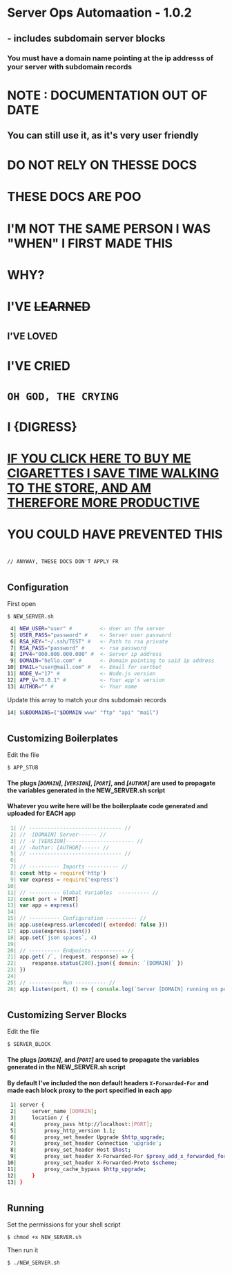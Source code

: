 # Server Ops Automaation - 1.0.2
## - includes subdomain server blocks

### You must have a domain name pointing at the ip addresss of your server with subdomain records

#
# **NOTE : DOCUMENTATION OUT OF DATE**
## You can still use it, as it's very user friendly
#
#
#
#
#
#
#
#
#
# DO NOT RELY ON THESSE DOCS
#
#
#
#
#
#
#
# THESE DOCS ARE POO
#
#
#
#
#
#
# I'M NOT THE SAME PERSON I WAS "WHEN" I FIRST MADE THIS
#
#
#
#
#
#
#
# WHY?
#
#
#
#
#
#
# I'VE ~~LEARNED~~
#
#
#
#
#
#
#
## I'VE LOVED
#
#
#
#
#
#
#
#
# I'VE CRIED
#
#
#
#
#
#
#
# `OH GOD, THE CRYING`
#
#
#
#
#
#
#
#
# I {DIGRESS}
# 
# 
# 
# 
# 
# 
# 
# 
# [IF YOU CLICK HERE TO BUY ME CIGARETTES I SAVE TIME WALKING TO THE STORE, AND AM THEREFORE MORE PRODUCTIVE](PayPal.me/RebelRae)
#
#
#
#
#
#
# YOU COULD HAVE PREVENTED THIS
#
#
#
#
#
#
```JS
// ANYWAY, THESE DOCS DON'T APPLY FR
```
#
#
#
#
#
#
#
## Configuration
First open

```
$ NEW_SERVER.sh
```

```bash
 4| NEW_USER="user" #         <- User on the server
 5| USER_PASS="password" #    <- Server user password
 6| RSA_KEY="~/.ssh/TEST" #   <- Path to rsa private
 7| RSA_PASS="password" #     <- rsa password
 8| IPV4="000.000.000.000" #  <- Server ip address
 9| DOMAIN="hello.com" #      <- Domain pointing to said ip address
10| EMAIL="user@mail.com" #   <- Email for certbot
11| NODE_V="17" #             <- Node.js version
12| APP_V="0.0.1" #           <- Your app's version
13| AUTHOR="" #               <- Your name
```

 Update this array to match your dns subdomain records

```bash
14| SUBDOMAINS=("$DOMAIN www" "ftp" "api" "mail")
```
#
## Customizing Boilerplates
Edit the file
```
$ APP_STUB
```
#### The plugs ***[`DOMAIN`]***, ***[`VERSION`]***, ***[`PORT`]***, and ***[`AUTHOR`]*** are used to propagate the variables generated in the NEW_SERVER.sh script
#### Whatever you write here will be the boilerplaate code generated and uploaded for EACH app
```javascript
 1| // ------------------------------ //
 2| // -[DOMAIN] Server------ //
 3| // -V [VERSION]---------------------- //
 4| // -Author: [AUTHOR]------ //
 5| // ------------------------------ //
 6| 
 7| // ---------- Imports ---------- //
 8| const http = require('http')
 9| var express = require('express')
10| 
11| // ---------- Global Variables  ---------- //
12| const port = [PORT]
13| var app = express()
14| 
15| // ---------- Configuration ---------- //
16| app.use(express.urlencoded({ extended: false }))
17| app.use(express.json())
18| app.set(`json spaces`, 4)
19| 
20| // ---------- Endpoints ---------- //
21| app.get(`/`, (request, response) => {
22|     response.status(200).json({ domain: `[DOMAIN]` })
23| })
24| 
25| // ---------- Run ---------- //
26| app.listen(port, () => { console.log(`Server [DOMAIN] running on port ${port}`) })

```
#
## Customizing Server Blocks
Edit the file
```
$ SERVER_BLOCK
```
#### The plugs ***[`DOMAIN`]***, and ***[`PORT`]*** are used to propagate the variables generated in the NEW_SERVER.sh script
#### By default I've included the non default headers `X-Forwarded-For` and made each block proxy to the port specified in each app
```bash
 1| server {
 2|     server_name [DOMAIN];
 3|     location / {
 4|         proxy_pass http://localhost:[PORT];
 5|         proxy_http_version 1.1;
 6|         proxy_set_header Upgrade $http_upgrade;
 7|         proxy_set_header Connection 'upgrade';
 8|         proxy_set_header Host $host;
 9|         proxy_set_header X-Forwarded-For $proxy_add_x_forwarded_for;
10|         proxy_set_header X-Forwarded-Proto $scheme;
11|         proxy_cache_bypass $http_upgrade;
12|     }
13| }
```
#
## Running
Set the permissions for your shell script
```
$ chmod +x NEW_SERVER.sh
```
Then run it
```
$ ./NEW_SERVER.sh
```
